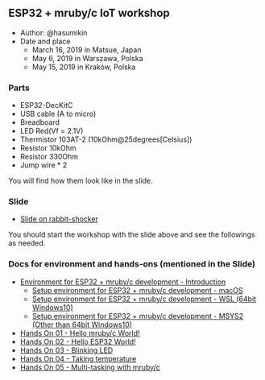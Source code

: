 ## ESP32 + mruby/c IoT workshop

- Author: @hasumikin
- Date and place
  - March 16, 2019 in Matsue, Japan
  - May 6, 2019 in Warszawa, Polska
  - May 15, 2019 in Kraków, Polska

### Parts

- ESP32-DecKitC
- USB cable (A to micro)
- Breadboard
- LED Red(Vf = 2.1V)
- Thermistor 103AT-2 (10kOhm@25degrees[Celsius])
- Resistor 10kOhm
- Resistor 330Ohm
- Jump wire * 2

You will find how them look like in the slide.

### Slide

- [Slide on rabbit-shocker](https://slide.rabbit-shocker.org/authors/hasumikin/RubyConfPoland2019-Workshop/)

You should start the workshop with the slide above and see the followings as needed. 

### Docs for environment and hands-ons (mentioned in the Slide)

- [Environment for ESP32 + mruby/c development - Introduction](https://hackmd.io/s/B1cgg1hcE)
  - [Setup environment for ESP32 + mruby/c development - macOS](https://hackmd.io/s/HkVNLyh54)
  - [Setup environment for ESP32 + mruby/c development - WSL (64bit Windows10)](https://hackmd.io/s/S1sMdyn5E)
  - [Setup environment for ESP32 + mruby/c development - MSYS2 (Other than 64bit Windows10)](https://hackmd.io/s/BkslFkn94)
- [Hands On 01 - Hello mruby/c World!](https://hackmd.io/s/SyRirSQjV)
- [Hands On 02 - Hello ESP32 World!](https://hackmd.io/s/ryd0BrQj4)
- [Hands On 03 - Blinking LED](https://hackmd.io/s/By2qLHQsN)
- [Hands On 04 - Taking temperature](https://hackmd.io/s/Syz2Ur7sV)
- [Hands On 05 - Multi-tasking with mruby/c](https://hackmd.io/s/Bkwp8S7oV)

